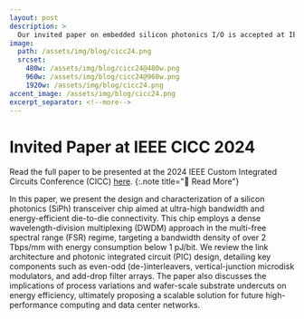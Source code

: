 ```yaml
---
layout: post
description: >
  Our invited paper on embedded silicon photonics I/O is accepted at IEEE CICC 2024 and will be presented on April 22, 2024.
image:
  path: /assets/img/blog/cicc24.png
  srcset:
    480w: /assets/img/blog/cicc24@480w.png
    960w: /assets/img/blog/cicc24@960w.png
    1920w: /assets/img/blog/cicc24.png
accent_image: /assets/img/blog/cicc24.png
excerpt_separator: <!--more-->
---
```


# Invited Paper at IEEE CICC 2024

Read the full paper to be presented at the 2024 IEEE Custom Integrated Circuits Conference (CICC) [here](http://dx.doi.org/10.1109/CICC60959.2024.10529018).
{:.note title="📄 Read More"}

In this paper, we present the design and characterization of a silicon photonics (SiPh) transceiver chip aimed at ultra-high bandwidth and energy-efficient die-to-die connectivity. This chip employs a dense wavelength-division multiplexing (DWDM) approach in the multi-free spectral range (FSR) regime, targeting a bandwidth density of over 2 Tbps/mm with energy consumption below 1 pJ/bit. We review the link architecture and photonic integrated circuit (PIC) design, detailing key components such as even-odd (de-)interleavers, vertical-junction microdisk modulators, and add-drop filter arrays. The paper also discusses the implications of process variations and wafer-scale substrate undercuts on energy efficiency, ultimately proposing a scalable solution for future high-performance computing and data center networks.
